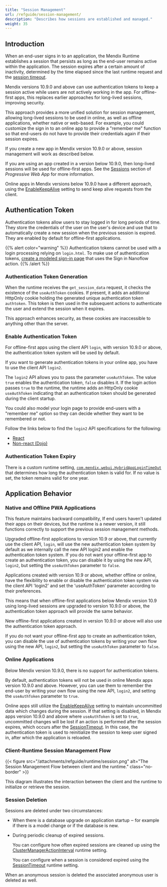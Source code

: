```yaml
---
title: "Session Management"
url: /refguide/session-management/
description: "Describes how sessions are established and managed."
weight: 35
---
```


## Introduction 

When an end-user signs in to an application, the Mendix Runtime establishes a session that persists as long as the end-user remains active within the application. The session expires after a certain amount of inactivity, determined by the time elapsed since the last runtime request and the [session timeout](/refguide/custom-settings/#SessionTimeout).

Mendix versions 10.9.0 and above can use authentication tokens to keep a session active while users are not actively working in the app. For offline-first apps, this replaces earlier approaches for long-lived sessions, improving security.

This approach provides a more unified solution for session management, allowing long-lived sessions to be used in online, as well as offline applications, whether native or web-based. For example, you could customize the sign in to an online app to provide a "remember me" function so that end-users do not have to provide their credentials again if their session expires.

If you create a new app in Mendix version 10.9.0 or above, session management will work as described below.

If you are using an app created in a version below 10.9.0, then long-lived sessions will be used for offline-first apps. See the [Sessions](/refguide/mobile/introduction-to-mobile-technologies/progressive-web-app/#sessions) section of *Progressive Web App* for more information.

Online apps in Mendix versions below 10.9.0 have a different approach, using the [EnableKeepAlive](/refguide/tricky-custom-runtime-settings/#session-duration) setting to send keep alive requests from the client.

## Authentication Token

Authentication tokens allow users to stay logged in for long periods of time. They store the credentials of the user on the user's device and use that to automatically create a new session when the previous session is expired. They are enabled by default for offline-first applications.

{{% alert color="warning" %}}
Authentication tokens cannot be used with a login processing relying on `login.html`. To make use of authentication tokens, [create a modeled sign-in page](/refguide/mobile/using-mobile-capabilities/auth-users/#model-the-sign-in-page) that uses the Sign in Nanoflow action.
{{% /alert %}}

### Authentication Token Generation

When the runtime receives the `get_session_data` request, it checks the existence of the `useAuthToken` cookies. If present, it adds an additional HttpOnly cookie holding the generated unique authentication token `authtoken`. This token is then used in the subsequent actions to authenticate the user and extend the session when it expires.

This approach enhances security, as these cookies are inaccessible to anything other than the server.

### Enable Authentication Token

For offline-first apps using the client API `login`, with version 10.9.0 or above, the authentication token system will be used by default.

If you want to generate authentication tokens in your online app, you have to use the client API `login2`. 

The `login2` API allows you to pass the parameter `useAuthToken`. The value `true` enables the authentication token, `false` disables it. If the login action passes `true` to the runtime, the runtime adds an HttpOnly cookie `useAuthToken` indicating that an authentication token should be generated during the client startup. 

You could also model your login page to provide end-users with a "remember me" option so they can decide whether they want to be remembered or not.

Follow the links below to find the `login2` API specifications for the following:

* [React](https://apidocs.rnd.mendix.com/10/client-react/mx.html#.login2)
* [Non-react (Dojo)](https://apidocs.rnd.mendix.com/10/client/mx.html#.login2)  

### Authentication Token Expiry

There is a custom runtime setting, [`com.mendix.webui.HybridAppLoginTimeOut`](/refguide/custom-settings/#commendixwebuiHybridAppLoginTimeOut) that determines how long the authentication token is valid for. If no value is set, the token remains valid for one year.

## Application Behavior

### Native and Offline PWA Applications

This feature maintains backward compatibility, If end users haven't updated their apps on their devices, but the runtime is a newer version, it still functions correctly to support the previous session management methods.

Upgraded offline-first applications to version 10.9 or above, that currently use the client API, `login`, will use the new authentication token system by default as we internally call the new API login2 and enable the authentication token system. If you do not want your offline-first app to create an authentication token, you can disable it by using the new API, `login2`, but setting the `useAuthToken` parameter to `false`.

Applications created with version 10.9 or above, whether offline or online, have the flexibility to enable or disable the authentication token system via the client API 'login2' and set the 'useAuthToken' parameter according to their preferences.

This means that when offline-first applications below Mendix version 10.9 using long-lived sessions are upgraded to version 10.9.0 or above, the authentication token approach will provide the same behavior.

New offline-first applications created in version 10.9.0 or above will also use the authentication token approach.

If you do not want your offline-first app to create an authentication token, you can disable the use of authentication tokens by writing your own flow using the new API, `login2`, but setting the `useAuthToken` parameter to `false`.

### Online Applications

Below Mendix version 10.9.0, there is no support for authentication tokens.

By default, authentication tokens will not be used in online Mendix apps version 10.9.0 and above. However, you can use them to remember the end-user by writing your own flow using the new API, `login2`, and setting the `useAuthToken` parameter to `true`.

Online apps still utilize the [EnableKeepAlive](/refguide/tricky-custom-runtime-settings/#session-duration) setting to maintain uncommitted data which changes during the session. If that setting is disabled, in Mendix apps version 10.9.0 and above where `useAuthToken` is set to `true`, uncommitted changes will be lost if an action is performed after the session expires, which occurs after the [SessionTimeout](https://github.com/refguide/custom-settings/#SessionTimeout). In this case, the authentication token is used to reinitialize the session to keep user signed in, after which the application is reloaded.

### Client-Runtime Session Management Flow

<!-- Diagram created here:
https://www.plantuml.com/plantuml/uml/bPB1Rjim44Jl-efjV7M3n4Lww2687TSd5oZgzbOWeAMnj91Cgikb7AVklnTI65iA3BGv211dXyCt8E-y6j6mhP9tMc0BMbS1kPXzuaksjH6pfRL9ornSiDczgvpGQ5UmecVm-1LWKz3lP9ggauMp6grN7s_ci-b9Nl4JQ7ALJ4NSRkZffAFdUXA5yrap9ndaUJ07wbMvdrK1oP8tMB95VpwQVlXyivYTPhq-_VbN8yefryPg3tKeluRvazIdCLryWStuaUuhXjKBCfxIxlTuni3zBLZbBMW5QI2TtNU_D9fVBoQBUM9IvSOeOinn7Nr9J7z_UnkLJxHqELlQiHOKFAP1Y--kXANkgg0Gyb1IHoe1IJol7z10UBCdBT06o9XIWL5qWeVtxEoOl6b0tEPqUcRKh8t7c7vQCZQZdN3SqaByY13jg9z3gNCbmr-UAoBjg_9AEVGX-X_QS-WST5eWBRleVkcOFwOC5RG5xW1pMCXB9Js22LGO3GQ4mRFDpp1VzYcUwLjaNxksFMinsDDo9uV3eVtUrDLi53A8AemdFDOioFvnUusfE6FTazjqQnEqEBLboygcugTpVLbV-lr_lIJ3g-VQKo9Vr_yEDWlRwYy0
-->

{{< figure src="/attachments/refguide/runtime/session.png" alt="The Session Management Flow between client and the runtime." class="no-border" >}}

This diagram illustrates the interaction between the client and the runtime to initialize or retrieve the session.

### Session Deletion

Sessions are deleted under two circumstances:

* When there is a database upgrade on application startup ‒ for example if there is a model change or if the database is new.
* During periodic cleanup of expired sessions.

    You can configure how often expired sessions are cleaned up using the [ClusterManagerActionInterval](/refguide/custom-settings/#ClusterManagerActionInterval) runtime setting.

    You can configure when a session is considered expired using the [SessionTimeout](/refguide/custom-settings/#SessionTimeout) runtime setting.

When an anonymous session is deleted the associated anonymous user is deleted as well.
